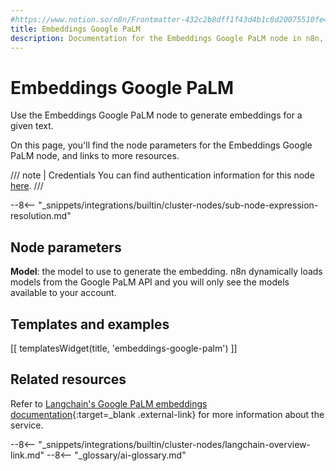 ```yaml
---
#https://www.notion.so/n8n/Frontmatter-432c2b8dff1f43d4b1c8d20075510fe4
title: Embeddings Google PaLM
description: Documentation for the Embeddings Google PaLM node in n8n, a workflow automation platform. Includes details of operations and configuration, and links to examples and credentials information.
---
```


# Embeddings Google PaLM

Use the Embeddings Google PaLM node to generate embeddings for a given text.

On this page, you'll find the node parameters for the Embeddings Google PaLM node, and links to more resources.

/// note | Credentials
You can find authentication information for this node [here](/integrations/builtin/credentials/google/googleai/).
///

--8<-- "_snippets/integrations/builtin/cluster-nodes/sub-node-expression-resolution.md"

## Node parameters

**Model**: the model to use to generate the embedding. n8n dynamically loads models from the Google PaLM API and you will only see the models available to your account.

## Templates and examples

<!-- see https://www.notion.so/n8n/Pull-in-templates-for-the-integrations-pages-37c716837b804d30a33b47475f6e3780 -->
[[ templatesWidget(title, 'embeddings-google-palm') ]]

## Related resources

Refer to [Langchain's Google PaLM embeddings documentation](https://js.langchain.com/docs/modules/data_connection/text_embedding/integrations/google_palm){:target=_blank .external-link} for more information about the service.

--8<-- "_snippets/integrations/builtin/cluster-nodes/langchain-overview-link.md"
--8<-- "_glossary/ai-glossary.md"
